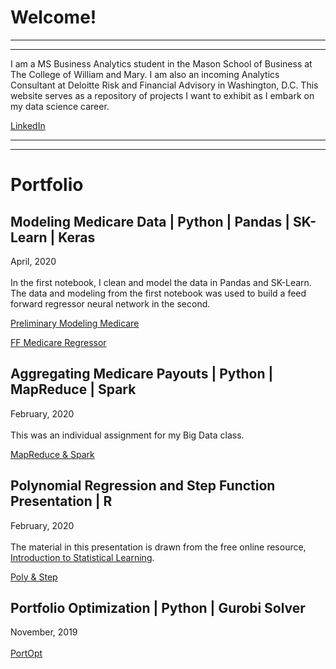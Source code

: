 

# Welcome!
---
---

I am a MS Business Analytics student in the Mason School of Business at The College of William and Mary. I am also an incoming Analytics Consultant at Deloitte Risk and Financial Advisory in Washington, D.C. This website serves as a repository of projects I want to exhibit as I embark on my data science career. 

[LinkedIn](https://www.linkedin.com/in/davidrkersey/)

---
---

# Portfolio
## Modeling Medicare Data | Python | Pandas | SK-Learn | Keras
April, 2020 <br>
<br>
In the first notebook, I clean and model the data in Pandas and SK-Learn. The data and modeling from the first notebook was used to build a feed forward regressor neural network in the second.

[Preliminary Modeling Medicare](/ML_Medicare/Prelim.html)

[FF Medicare Regressor]()

## Aggregating Medicare Payouts | Python | MapReduce | Spark
February, 2020 <br>
<br>
This was an individual assignment for my Big Data class. 

[MapReduce & Spark](/MapReduce/MapReduce.html)

## Polynomial Regression and Step Function Presentation | R
February, 2020 <br>
<br>
The material in this presentation is drawn from the free online resource, [Introduction to Statistical Learning](http://faculty.marshall.usc.edu/gareth-james/ISL/).

[Poly & Step](/MLIIprez/index.md)

## Portfolio Optimization | Python | Gurobi Solver
November, 2019 <br>
<br>
[PortOpt](/Portfolio_Optimization/Portfolio_Optimization_example.html)
